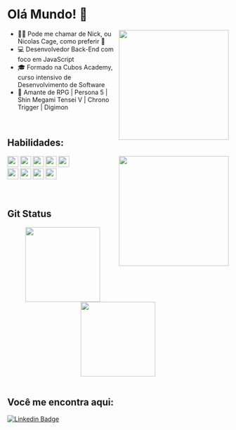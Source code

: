 # Olá Mundo! :dart:

<img src=https://media.tenor.com/EY9-VyGowIMAAAAC/persona5-akira-kurusu.gif width="250" align="right" >

- :man_technologist: Pode me chamar de Nick, ou Nicolas Cage, como preferir 🤣
- :computer: Desenvolvedor Back-End com foco em JavaScript
- :mortar_board: Formado na Cubos Academy, curso intensivo de Desenvolvimento de Software
- :game_die: Amante de RPG | Persona 5 | Shin Megami Tensei V | Chrono Trigger | Digimon
<br>


## Habilidades:

<img src=https://media.tenor.com/YjyN4su14BkAAAAC/persona-futaba.gif width="250" align="right">

<img height=25 src="https://img.shields.io/badge/JavaScript-323330?style=for-the-badge&logo=javascript&logoColor=F7DF1E"> <img height=25 src="https://img.shields.io/badge/Node%20js-339933?style=for-the-badge&logo=nodedotjs&logoColor=white"> <img height=25 src="https://img.shields.io/badge/PostgreSQL-316192?style=for-the-badge&logo=postgresql&logoColor=white">  <img height=25 src="https://img.shields.io/badge/Express%20js-000000?style=for-the-badge&logo=express&logoColor=white"> <img height=25 src="https://img.shields.io/badge/TypeScript-007ACC?style=for-the-badge&logo=typescript&logoColor=white"> <br> 
<img src="https://img.shields.io/badge/HTML5-E34F26?style=for-the-badge&logo=html5&logoColor=white" height="25"> <img height=25 src="https://img.shields.io/badge/GitHub-100000?style=for-the-badge&logo=github&logoColor=white"> <img height=25 src="https://img.shields.io/badge/npm-CB3837?style=for-the-badge&logo=npm&logoColor=white"> <img height=25 src="https://img.shields.io/badge/eslint-3A33D1?style=for-the-badge&logo=eslint&logoColor=white">
<br>
<br>
<br>


## Git Status
<div align="center">
<img height=170 src="http://github-nicolas.vercel.app/api?username=nicolasftk&count_private=true&include_all_commits=false&show_icons=true&line_height=15&theme=midnight-purple&hide_border=true"> 
<img height=170 src="https://github-readme-stats.vercel.app/api/top-langs/?username=nicolasftk&layout=compact&theme=midnight-purple&hide_border=true">
<br>
</div>
<br>

<div>
  
## Você me encontra aqui:

[![Linkedin Badge](https://img.shields.io/badge/-LinkedIn-blue?style=flat-square&logo=Linkedin&logoColor=white&link=LINK_LINKEDIN)](https://www.linkedin.com/in/nicholas-fortunato/)

</div>



